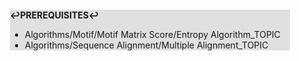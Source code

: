 <div style="margin:2em; background-color: #e0e0e0;">

<strong>↩PREREQUISITES↩</strong>

 * Algorithms/Motif/Motif Matrix Score/Entropy Algorithm_TOPIC
 * Algorithms/Sequence Alignment/Multiple Alignment_TOPIC

</div>

